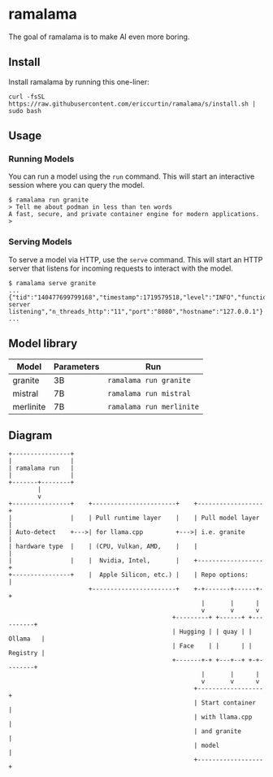 # ramalama

The goal of ramalama is to make AI even more boring.

## Install

Install ramalama by running this one-liner:

```
curl -fsSL https://raw.githubusercontent.com/ericcurtin/ramalama/s/install.sh | sudo bash
```

## Usage

### Running Models

You can run a model using the `run` command. This will start an interactive session where you can query the model.

```
$ ramalama run granite
> Tell me about podman in less than ten words
A fast, secure, and private container engine for modern applications.
>
```

### Serving Models

To serve a model via HTTP, use the `serve` command. This will start an HTTP server that listens for incoming requests to interact with the model.

```
$ ramalama serve granite
...
{"tid":"140477699799168","timestamp":1719579518,"level":"INFO","function":"main","line":3793,"msg":"HTTP server listening","n_threads_http":"11","port":"8080","hostname":"127.0.0.1"}
...
```

## Model library

| Model              | Parameters | Run                            |
| ------------------ | ---------- | ------------------------------ |
| granite            | 3B         | `ramalama run granite`         |
| mistral            | 7B         | `ramalama run mistral`         |
| merlinite          | 7B         | `ramalama run merlinite`       |

## Diagram

```
+----------------+
|                |
| ramalama run   |
|                |
+-------+--------+
        |
        v
+----------------+    +-----------------------+    +------------------+
|                |    | Pull runtime layer    |    | Pull model layer |
| Auto-detect    +--->| for llama.cpp         +--->| i.e. granite     |
| hardware type  |    | (CPU, Vulkan, AMD,    |    |                  |
|                |    |  Nvidia, Intel,       |    +------------------+
+----------------+    |  Apple Silicon, etc.) |    | Repo options:    |
                      +-----------------------+    +-+-------+------+-+
                                                     |       |      |
                                                     v       v      v
                                             +---------+ +------+ +----------+
                                             | Hugging | | quay | | Ollama   |
                                             | Face    | |      | | Registry |
                                             +-------+-+ +---+--+ +-+--------+
                                                     |       |      |
                                                     v       v      v
                                                   +------------------+
                                                   | Start container  |
                                                   | with llama.cpp   |
                                                   | and granite      |
                                                   | model            |
                                                   +------------------+
```

